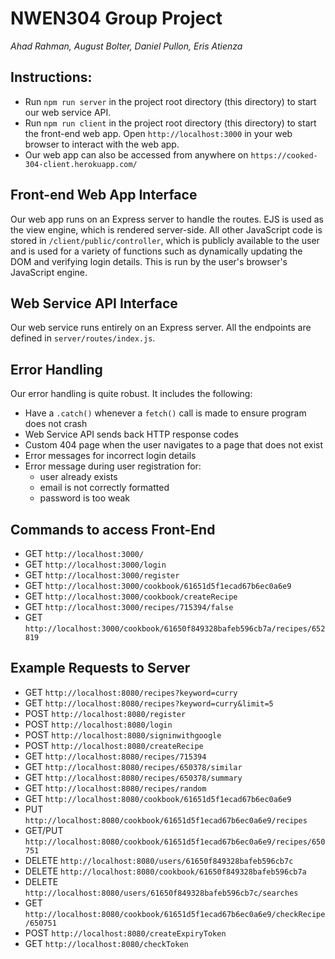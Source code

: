 # NWEN304 Group Project
_Ahad Rahman, August Bolter, Daniel Pullon, Eris Atienza_

## Instructions:

* Run `npm run server` in the project root directory (this directory) to start our web service API.
* Run `npm run client` in the project root directory (this directory) to start the front-end web app.
Open `http://localhost:3000` in your web browser to interact with the web app.
* Our web app can also be accessed from anywhere on `https://cooked-304-client.herokuapp.com/`

## Front-end Web App Interface
Our web app runs on an Express server to handle the routes. EJS is used as the view engine, which is rendered
server-side. All other JavaScript code is stored in `/client/public/controller`, which is publicly available
to the user and is used for a variety of functions such as dynamically updating the DOM and verifying login details.
This is run by the user's browser's JavaScript engine.

## Web Service API Interface
Our web service runs entirely on an Express server. All the endpoints are defined in `server/routes/index.js`.

## Error Handling
Our error handling is quite robust. It includes the following:
* Have a `.catch()` whenever a `fetch()` call is made to ensure program does not crash
* Web Service API sends back HTTP response codes
* Custom 404 page when the user navigates to a page that does not exist
* Error messages for incorrect login details
* Error message during user registration for:
    * user already exists
    * email is not correctly formatted
    * password is too weak

## Commands to access Front-End
* GET `http://localhost:3000/`
* GET `http://localhost:3000/login`
* GET `http://localhost:3000/register`
* GET `http://localhost:3000/cookbook/61651d5f1ecad67b6ec0a6e9`
* GET `http://localhost:3000/cookbook/createRecipe`
* GET `http://localhost:3000/recipes/715394/false`
* GET `http://localhost:3000/cookbook/61650f849328bafeb596cb7a/recipes/652819`


## Example Requests to Server
* GET `http://localhost:8080/recipes?keyword=curry`
* GET `http://localhost:8080/recipes?keyword=curry&limit=5`
* POST `http://localhost:8080/register`
* POST `http://localhost:8080/login`
* POST `http://localhost:8080/signinwithgoogle`
* POST `http://localhost:8080/createRecipe`
* GET `http://localhost:8080/recipes/715394`
* GET `http://localhost:8080/recipes/650378/similar`
* GET `http://localhost:8080/recipes/650378/summary`
* GET `http://localhost:8080/recipes/random`
* GET `http://localhost:8080/cookbook/61651d5f1ecad67b6ec0a6e9`
* PUT `http://localhost:8080/cookbook/61651d5f1ecad67b6ec0a6e9/recipes`
* GET/PUT `http://localhost:8080/cookbook/61651d5f1ecad67b6ec0a6e9/recipes/650751`
* DELETE `http://localhost:8080/users/61650f849328bafeb596cb7c`
* DELETE `http://localhost:8080/cookbook/61650f849328bafeb596cb7a`
* DELETE `http://localhost:8080/users/61650f849328bafeb596cb7c/searches`
* GET `http://localhost:8080/cookbook/61651d5f1ecad67b6ec0a6e9/checkRecipe/650751`
* POST `http://localhost:8080/createExpiryToken`
* GET `http://localhost:8080/checkToken`







